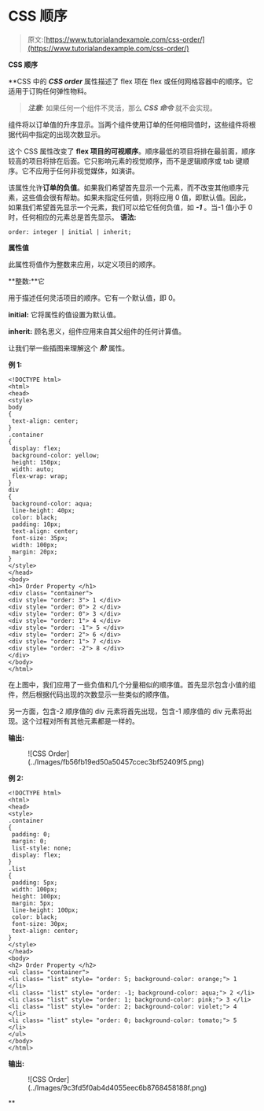 # CSS 顺序

> 原文:[https://www.tutorialandexample.com/css-order/](https://www.tutorialandexample.com/css-order/)

**CSS 顺序**

 **CSS 中的 ***CSS order*** 属性描述了 flex 项在 flex 或任何网格容器中的顺序。它适用于订购任何弹性物料。

> ***注意:*** 如果任何一个组件不灵活，那么 ***CSS 命令*** 就不会实现。

组件将以订单值的升序显示。当两个组件使用订单的任何相同值时，这些组件将根据代码中指定的出现次数显示。

这个 CSS 属性改变了 **flex 项目的可视顺序**。顺序最低的项目将排在最前面，顺序较高的项目将排在后面。它只影响元素的视觉顺序，而不是逻辑顺序或 tab 键顺序。它不应用于任何非视觉媒体，如演讲。

该属性允许**订单的负值**。如果我们希望首先显示一个元素，而不改变其他顺序元素，这些值会很有帮助。如果未指定任何值，则将应用 0 值，即默认值。因此，如果我们希望首先显示一个元素，我们可以给它任何负值，如 ***-1*** 。当-1 值小于 0 时，任何相应的元素总是首先显示。
**语法:**

```
order: integer | initial | inherit;  
```

**属性值**

此属性将值作为整数来应用，以定义项目的顺序。

**整数:**它

用于描述任何灵活项目的顺序。它有一个默认值，即 0。

**initial:** 它将属性的值设置为默认值。

**inherit:** 顾名思义，组件应用来自其父组件的任何计算值。

让我们举一些插图来理解这个 ***阶*** 属性。

**例 1:**

```
<!DOCTYPE html>
<html>
<head>
<style>
body
{
 text-align: center;
}
.container
{
 display: flex;
 background-color: yellow;
 height: 150px;
 width: auto;
 flex-wrap: wrap;
}
div
{
 background-color: aqua;
 line-height: 40px;
 color: black;
 padding: 10px;
 text-align: center;
 font-size: 35px;
 width: 100px;
 margin: 20px;
}
</style>
</head>
<body>
<h1> Order Property </h1>
<div class= "container">
<div style= "order: 3"> 1 </div>
<div style= "order: 0"> 2 </div>
<div style= "order: 0"> 3 </div>
<div style= "order: 1"> 4 </div>
<div style= "order: -1"> 5 </div>
<div style= "order: 2"> 6 </div>
<div style= "order: 1"> 7 </div>
<div style= "order: -2"> 8 </div>
</div>
</body>
</html>
```

在上图中，我们应用了一些负值和几个分量相似的顺序值。首先显示包含小值的组件，然后根据代码出现的次数显示一些类似的顺序值。

另一方面，包含-2 顺序值的 div 元素将首先出现，包含-1 顺序值的 div 元素将出现。这个过程对所有其他元素都是一样的。

**输出:**

<figure class="wp-block-image size-large">![CSS Order](../Images/fb56fb19ed50a50457ccec3bf52409f5.png)</figure>

**例 2:**

```
<!DOCTYPE html>
<html>
<head>
<style>
.container
{
 padding: 0;
 margin: 0;
 list-style: none;
 display: flex;
}
.list
{
 padding: 5px;
 width: 100px;
 height: 100px;
 margin: 5px;
 line-height: 100px;
 color: black;
 font-size: 30px;
 text-align: center;
}
</style>
</head>
<body>
<h2> Order Property </h2>
<ul class= "container">
<li class= "list" style= "order: 5; background-color: orange;"> 1 </li>
<li class= "list" style= "order: -1; background-color: aqua;"> 2 </li>
<li class= "list" style= "order: 1; background-color: pink;"> 3 </li>
<li class= "list" style= "order: 2; background-color: violet;"> 4 </li>
<li class= "list" style= "order: 0; background-color: tomato;"> 5 </li>
</ul>
</body>
</html>
```

**输出:**

<figure class="wp-block-image size-large">![CSS Order](../Images/9c3fd5f0ab4d4055eec6b8768458188f.png)</figure>**